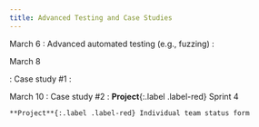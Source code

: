 ```yaml
---
title: Advanced Testing and Case Studies
--- 
```


March 6
: Advanced automated testing (e.g., fuzzing)
  : 

March 8

: Case study #1
  : 

March 10
: Case study #2
  : **Project**{:.label .label-red} Sprint 4

    **Project**{:.label .label-red} Individual team status form
